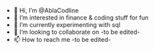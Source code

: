 - 👋 Hi, I’m @AblaCodline
- 👀 I’m interested in finance & coding stuff for fun
- 🌱 I’m currently experimenting with sql
- 💞️ I’m looking to collaborate on -to be edited-
- 📫 How to reach me -to be edited-

<!---
AblaCodline/AblaCodline is a ✨ special ✨ repository because its `README.md` (this file) appears on your GitHub profile.
You can click the Preview link to take a look at your changes.
--->
